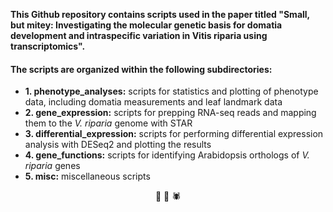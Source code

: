 **This Github repository contains scripts used in the paper titled "Small, but mitey: Investigating the molecular genetic basis for domatia development and intraspecific variation in Vitis riparia using transcriptomics".** 


#### The scripts are organized within the following subdirectories:

* **1. phenotype_analyses:** scripts for statistics and plotting of phenotype data, including domatia measurements and leaf landmark data
* **2. gene_expression:** scripts for prepping RNA-seq reads and mapping them to the *V. riparia* genome with STAR
* **3. differential_expression:** scripts for performing differential expression analysis with DESeq2 and plotting the results
* **4. gene_functions:** scripts for identifying Arabidopsis orthologs of *V. riparia* genes
* **5. misc:** miscellaneous scripts


<p align="center">
🍇  🍃  🕷️
</p>
